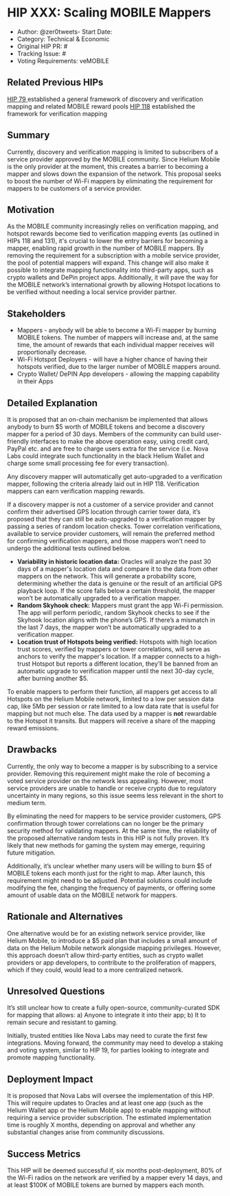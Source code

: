 # HIP XXX: Scaling MOBILE Mappers

- Author: @zer0tweets- Start Date: 
- Category: Technical & Economic
- Original HIP PR: #
- Tracking Issue: #
- Voting Requirements: veMOBILE

## Related Previous HIPs
[HIP 79 ](https://github.com/helium/HIP/blob/main/0079-mobile-poc-mappers-rewards.md) established a general framework of discovery and verification mapping and related MOBILE reward pools
[HIP 118](https://github.com/helium/HIP/blob/main/0118-verification-mapping.md) established the framework for verification mapping

## Summary
Currently, discovery and verification mapping is limited to subscribers of a service provider approved by the MOBILE community. Since Helium Mobile is the only provider at the moment, this creates a barrier to becoming a mapper and slows down the expansion of the network. This proposal seeks to boost the number of Wi-Fi mappers by eliminating the requirement for mappers to be customers of a service provider.

## Motivation
As the MOBILE community increasingly relies on verification mapping, and hotspot rewards become tied to verification mapping events (as outlined in HIPs 118 and 131), it's crucial to lower the entry barriers for becoming a mapper, enabling rapid growth in the number of MOBILE mappers. By removing the requirement for a subscription with a mobile service provider, the pool of potential mappers will expand. This change will also make it possible to integrate mapping functionality into third-party apps, such as crypto wallets and DePin project apps. 
Additionally, it will pave the way for the MOBILE network’s international growth by allowing Hotspot locations to be verified without needing a local service provider partner.

## Stakeholders

- Mappers - anybody will be able to become a Wi-Fi mapper by burning MOBILE tokens. The number of mappers will increase and, at the same time, the amount of rewards that each individual mapper receives will proportionally decrease.  
- Wi-Fi Hotspot Deployers - will have a higher chance of having their hotspots verified, due to the larger number of MOBILE mappers around.
- Crypto Wallet/ DePIN App developers - allowing the mapping capability in their Apps 


## Detailed Explanation
It is proposed that an on-chain mechanism be implemented that allows anybody to burn $5 worth of MOBILE tokens and become a discovery mapper for a period of 30 days. Members of the community can build user-friendly interfaces to make the above operation easy, using credit card, PayPal etc. and are free to charge users extra for the service (i.e. Nova Labs could integrate such functionality in the black Helium Wallet and charge some small processing fee for every transaction). 


Any discovery mapper will automatically get auto-upgraded to a verification mapper, following the criteria already laid out in HIP 118. Verification mappers can earn verification mapping rewards. 

If a discovery mapper is not a customer of a service provider and cannot confirm their advertised GPS location through carrier tower data, it’s proposed that they can still be auto-upgraded to a verification mapper by passing a series of random location checks. Tower correlation verifications, available to service provider customers, will remain the preferred method for confirming verification mappers, and those mappers won’t need to undergo the additional tests outlined below.
- **Variability in historic location data:** Oracles will analyze the past 30 days of a mapper's location data and compare it to the data from other mappers on the network. This will generate a probability score, determining whether the data is genuine or the result of an artificial GPS playback loop. If the score falls below a certain threshold, the mapper won’t be automatically upgraded to a verification mapper.
- **Random Skyhook check:** Mappers must grant the app Wi-Fi permission. The app will perform periodic, random Skyhook checks to see if the Skyhook location aligns with the phone’s GPS. If there’s a mismatch in the last 7 days, the mapper won’t be automatically upgraded to a verification mapper. 
- **Location trust of Hotspots being verified:** Hotspots with high location trust scores, verified by mappers or tower correlations, will serve as anchors to verify the mapper's location. If a mapper connects to a high-trust Hotspot but reports a different location, they’ll be banned from an automatic upgrade to verification mapper until the next 30-day cycle, after burning another $5.

To enable mappers to perform their function, all mappers get access to all Hotspots on the Helium Mobile network, limited to a low per session data cap, like 5Mb per session or rate limited to a low data rate that is useful for mapping but not much else. The data used by a mapper is **not** rewardable to the Hotspot it transits. But mappers will receive a share of the mapping reward emissions.

## Drawbacks
Currently, the only way to become a mapper is by subscribing to a service provider. Removing this requirement might make the role of becoming a voted service provider on the network less appealing. However, most service providers are unable to handle or receive crypto due to regulatory uncertainty in many regions, so this issue seems less relevant in the short to medium term.

By eliminating the need for mappers to be service provider customers, GPS confirmation through tower correlations can no longer be the primary security method for validating mappers. At the same time, the reliability of the proposed alternative random tests in this HIP is not fully proven. It’s likely that new methods for gaming the system may emerge, requiring future mitigation.

Additionally, it’s unclear whether many users will be willing to burn $5 of MOBILE tokens each month just for the right to map. After launch, this requirement might need to be adjusted. Potential solutions could include modifying the fee, changing the frequency of payments, or offering some amount of usable data on the MOBILE network for mappers.

## Rationale and Alternatives
One alternative would be for an existing network service provider, like Helium Mobile, to introduce a $5 paid plan that includes a small amount of data on the Helium Mobile network alongside mapping privileges. However, this approach doesn’t allow third-party entities, such as crypto wallet providers or app developers, to contribute to the proliferation of mappers, which if they could, would lead to a more centralized network.

## Unresolved Questions
It’s still unclear how to create a fully open-source, community-curated SDK for mapping that allows: a) Anyone to integrate it into their app; b) It to remain secure and resistant to gaming.

Initially, trusted entities like Nova Labs may need to curate the first few integrations. Moving forward, the community may need to develop a staking and voting system, similar to HIP 19, for parties looking to integrate and promote mapping functionality.

## Deployment Impact
It is proposed that Nova Labs will oversee the implementation of this HIP. This will require updates to Oracles and at least one app (such as the Helium Wallet app or the Helium Mobile app) to enable mapping without requiring a service provider subscription. The estimated implementation time is roughly X months, depending on approval and whether any substantial changes arise from community discussions.

## Success Metrics 
This HIP will be deemed successful if, six months post-deployment, 80% of the Wi-Fi radios on the network are verified by a mapper every 14 days, and at least $100K of MOBILE tokens are burned by mappers each month.
